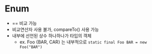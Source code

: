 # Enum

- == 비교 가능
- 비교연산자 사용 불가, compareTo() 사용 가능
- 내부에 선언된 상수 하나하나가 타입의 객체
    * ex. Foo {BAR, CAR} 는 내부적으로 `static final Foo BAR = new Foo("BAR")`
